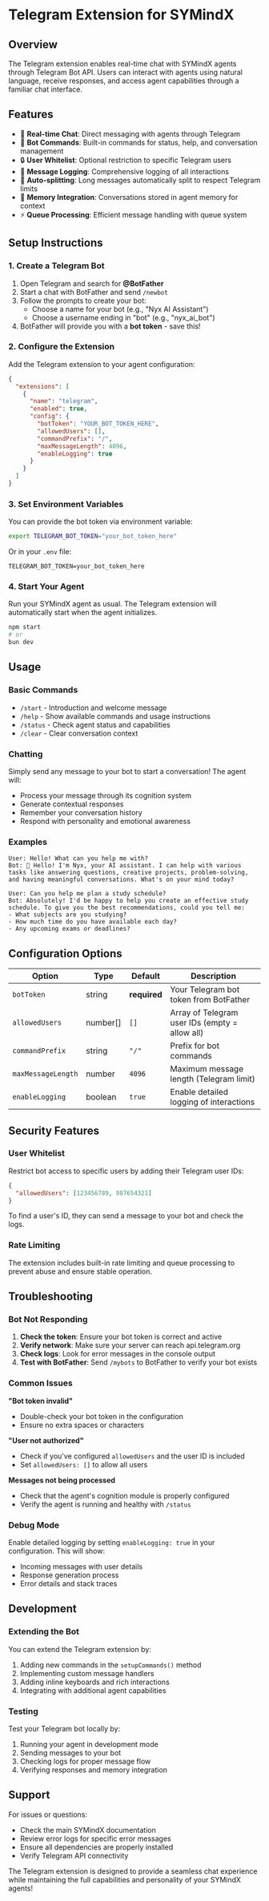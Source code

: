 # Telegram Extension for SYMindX

## Overview

The Telegram extension enables real-time chat with SYMindX agents through Telegram Bot API. Users can interact with agents using natural language, receive responses, and access agent capabilities through a familiar chat interface.

## Features

- 📱 **Real-time Chat**: Direct messaging with agents through Telegram
- 🤖 **Bot Commands**: Built-in commands for status, help, and conversation management
- 🔒 **User Whitelist**: Optional restriction to specific Telegram users
- 📝 **Message Logging**: Comprehensive logging of all interactions
- 🚀 **Auto-splitting**: Long messages automatically split to respect Telegram limits
- 💾 **Memory Integration**: Conversations stored in agent memory for context
- ⚡ **Queue Processing**: Efficient message handling with queue system

## Setup Instructions

### 1. Create a Telegram Bot

1. Open Telegram and search for **@BotFather**
2. Start a chat with BotFather and send `/newbot`
3. Follow the prompts to create your bot:
   - Choose a name for your bot (e.g., "Nyx AI Assistant")
   - Choose a username ending in "bot" (e.g., "nyx_ai_bot")
4. BotFather will provide you with a **bot token** - save this!

### 2. Configure the Extension

Add the Telegram extension to your agent configuration:

```json
{
  "extensions": [
    {
      "name": "telegram",
      "enabled": true,
      "config": {
        "botToken": "YOUR_BOT_TOKEN_HERE",
        "allowedUsers": [],
        "commandPrefix": "/",
        "maxMessageLength": 4096,
        "enableLogging": true
      }
    }
  ]
}
```

### 3. Set Environment Variables

You can provide the bot token via environment variable:

```bash
export TELEGRAM_BOT_TOKEN="your_bot_token_here"
```

Or in your `.env` file:
```
TELEGRAM_BOT_TOKEN=your_bot_token_here
```

### 4. Start Your Agent

Run your SYMindX agent as usual. The Telegram extension will automatically start when the agent initializes.

```bash
npm start
# or
bun dev
```

## Usage

### Basic Commands

- `/start` - Introduction and welcome message
- `/help` - Show available commands and usage instructions
- `/status` - Check agent status and capabilities
- `/clear` - Clear conversation context

### Chatting

Simply send any message to your bot to start a conversation! The agent will:
- Process your message through its cognition system
- Generate contextual responses
- Remember your conversation history
- Respond with personality and emotional awareness

### Examples

```
User: Hello! What can you help me with?
Bot: 👋 Hello! I'm Nyx, your AI assistant. I can help with various tasks like answering questions, creative projects, problem-solving, and having meaningful conversations. What's on your mind today?

User: Can you help me plan a study schedule?
Bot: Absolutely! I'd be happy to help you create an effective study schedule. To give you the best recommendations, could you tell me:
- What subjects are you studying?
- How much time do you have available each day?
- Any upcoming exams or deadlines?
```

## Configuration Options

| Option | Type | Default | Description |
|--------|------|---------|-------------|
| `botToken` | string | **required** | Your Telegram bot token from BotFather |
| `allowedUsers` | number[] | `[]` | Array of Telegram user IDs (empty = allow all) |
| `commandPrefix` | string | `"/"` | Prefix for bot commands |
| `maxMessageLength` | number | `4096` | Maximum message length (Telegram limit) |
| `enableLogging` | boolean | `true` | Enable detailed logging of interactions |

## Security Features

### User Whitelist

Restrict bot access to specific users by adding their Telegram user IDs:

```json
{
  "allowedUsers": [123456789, 987654321]
}
```

To find a user's ID, they can send a message to your bot and check the logs.

### Rate Limiting

The extension includes built-in rate limiting and queue processing to prevent abuse and ensure stable operation.

## Troubleshooting

### Bot Not Responding

1. **Check the token**: Ensure your bot token is correct and active
2. **Verify network**: Make sure your server can reach api.telegram.org
3. **Check logs**: Look for error messages in the console output
4. **Test with BotFather**: Send `/mybots` to BotFather to verify your bot exists

### Common Issues

**"Bot token invalid"**
- Double-check your bot token in the configuration
- Ensure no extra spaces or characters

**"User not authorized"** 
- Check if you've configured `allowedUsers` and the user ID is included
- Set `allowedUsers: []` to allow all users

**Messages not being processed**
- Check that the agent's cognition module is properly configured
- Verify the agent is running and healthy with `/status`

### Debug Mode

Enable detailed logging by setting `enableLogging: true` in your configuration. This will show:
- Incoming messages with user details
- Response generation process
- Error details and stack traces

## Development

### Extending the Bot

You can extend the Telegram extension by:

1. Adding new commands in the `setupCommands()` method
2. Implementing custom message handlers
3. Adding inline keyboards and rich interactions
4. Integrating with additional agent capabilities

### Testing

Test your Telegram bot locally by:

1. Running your agent in development mode
2. Sending messages to your bot
3. Checking logs for proper message flow
4. Verifying responses and memory integration

## Support

For issues or questions:
- Check the main SYMindX documentation
- Review error logs for specific error messages
- Ensure all dependencies are properly installed
- Verify Telegram API connectivity

The Telegram extension is designed to provide a seamless chat experience while maintaining the full capabilities and personality of your SYMindX agents!